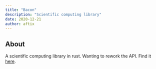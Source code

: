 ```yaml
---
title: "Bacon"
description: "Scientific computing library"
date: 2020-12-21
author: aftix
---
```


## About

A scientific computing library in rust. Wanting to rework
the API. Find it [here](https://github.com/aftix/bacon).